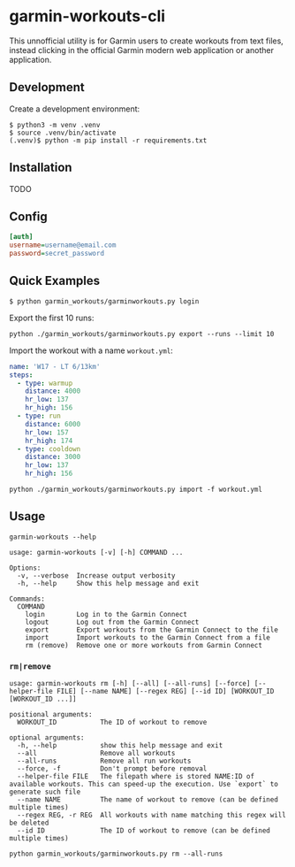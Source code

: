 # garmin-workouts-cli

This unnofficial utility is for Garmin users to create workouts from text files, instead clicking in the official Garmin modern web application or another application.

## Development

Create a development environment:

```console
$ python3 -m venv .venv
$ source .venv/bin/activate
(.venv)$ python -m pip install -r requirements.txt
```

## Installation

TODO

## Config

```ini
[auth]
username=username@email.com
password=secret_password
```

## Quick Examples

```console
$ python garmin_workouts/garminworkouts.py login
```

Export the first 10 runs:

```console
python ./garmin_workouts/garminworkouts.py export --runs --limit 10
```

Import the workout with a name `workout.yml`:

```yaml
name: 'W17 - LT 6/13km'
steps:
  - type: warmup
    distance: 4000
    hr_low: 137
    hr_high: 156
  - type: run
    distance: 6000
    hr_low: 157
    hr_high: 174
  - type: cooldown
    distance: 3000
    hr_low: 137
    hr_high: 156
```

```console
python ./garmin_workouts/garminworkouts.py import -f workout.yml
```

## Usage

```console
garmin-workouts --help

usage: garmin-workouts [-v] [-h] COMMAND ...

Options:
  -v, --verbose  Increase output verbosity
  -h, --help     Show this help message and exit

Commands:
  COMMAND
    login        Log in to the Garmin Connect
    logout       Log out from the Garmin Connect
    export       Export workouts from the Garmin Connect to the file
    import       Import workouts to the Garmin Connect from a file
    rm (remove)  Remove one or more workouts from Garmin Connect
```

### `rm|remove`

```console
usage: garmin-workouts rm [-h] [--all] [--all-runs] [--force] [--helper-file FILE] [--name NAME] [--regex REG] [--id ID] [WORKOUT_ID [WORKOUT_ID ...]]

positional arguments:
  WORKOUT_ID           The ID of workout to remove

optional arguments:
  -h, --help           show this help message and exit
  --all                Remove all workouts
  --all-runs           Remove all run workouts
  --force, -f          Don't prompt before removal
  --helper-file FILE   The filepath where is stored NAME:ID of available workouts. This can speed-up the execution. Use `export` to generate such file
  --name NAME          The name of workout to remove (can be defined multiple times)
  --regex REG, -r REG  All workouts with name matching this regex will be deleted
  --id ID              The ID of workout to remove (can be defined multiple times)
```

```
python garmin_workouts/garminworkouts.py rm --all-runs
```
